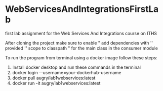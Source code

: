 # WebServicesAndIntegrationsFirstLab
first lab assignment for the Web Services And Integrations course on ITHS

After cloning the project make sure to enable " add dependencies with '' provided '' scope to classpath " for the main class in the consumer module 

To run the program from terminal using a docker image follow these steps: 
1. Install docker desktop and run these commands in the terminal
2. docker login --username=your-dockerhub-username
3. docker pull augry/lab1webservices:latest
4. docker run -it augry/lab1webservices:latest 

